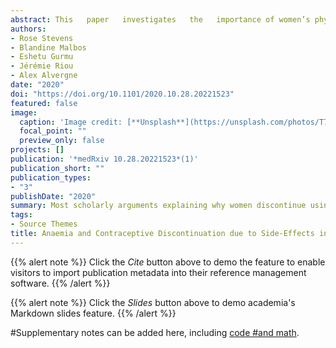 ```yaml
---
abstract: This   paper   investigates   the   importance of women’s physiological condition for predicting the risk of discontinuation due to side-effects of the injectable contraceptive in  Ethiopia, where side-effects account for around 20% of all discontinuations. Contraceptive calendar data from the 2016 Ethiopian Demographic and Health Survey were analysed. Women aged 15-49 who  had  initiated  the  injectable  contraceptive  in  the  two  years  prior  to  interview  were  included  in  the  analysis  (N=1,513).   After checking for reverse  causality, the associations  between physiological risk factors and discontinuation of the injectable contraceptive due to either side-effects  (DSE) or other reasons (DOR) were estimated using multivariate Cox proportional regression analyses.  Results In 2016, 10% of women had initiated the injectable in the last two years, and 1 in 4 had discontinued use by the time of the interview. Of these, 1 in 5 discontinued due  to  side-effects.  Women  with  anaemia  were  at  twice  the  risk  of  DSE  compared  with  non-anaemic  women,  while  anaemia  status  was  not  associated  with  DOR.  The  association between anaemia and experience of side-effects is likely driven by iron-deficiency anaemia, as having taken iron supplements during last pregnancy is found to  decrease  the  risk  of  DSE.  Sociocultural  factors  including  religion,  wealth  and  relationship status were significant predictors for DOR, but not for DSE. Accounting   for   diversity   in   physiological   condition   is   key   for   understanding  contraceptive  discontinuation  due  to  side-effects.  To  reduce  side-effects  and  thereby  unmet  need  for  contraception,  family  planning  programs  may  benefit from providing an integrated service package addressing anaemia as well as supplying hormonal contraception. 
authors:
- Rose Stevens
- Blandine Malbos
- Eshetu Gurmu
- Jérémie Riou
- Alex Alvergne
date: "2020"
doi: "https://doi.org/10.1101/2020.10.28.20221523"
featured: false
image:
  caption: 'Image credit: [**Unsplash**](https://unsplash.com/photos/T72Kg3o2l2o)'
  focal_point: ""
  preview_only: false
projects: []
publication: '*medRxiv 10.28.20221523*(1)'
publication_short: ""
publication_types:
- "3"
publishDate: "2020"
summary: Most scholarly arguments explaining why women discontinue using modern contraceptives whilst in need have focused on sociocultural factors. Drawing on reproductive ecology, we show that a new model taking into account a  physiological aetiology is needed to explain interindividual variation in the experience of contraceptive side-effects.
tags: 
- Source Themes
title: Anaemia and Contraceptive Discontinuation due to Side-Effects in Ethiopia 
---
```


{{% alert note %}}
Click the *Cite* button above to demo the feature to enable visitors to import publication metadata into their reference management software.
{{% /alert %}}

{{% alert note %}}
Click the *Slides* button above to demo academia's Markdown slides feature.
{{% /alert %}}

#Supplementary notes can be added here, including [code #and math](https://sourcethemes.com/academic/docs/writing#-markdown-latex/).
